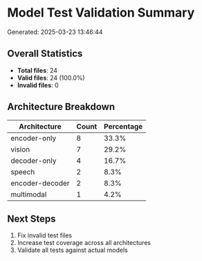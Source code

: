 # Model Test Validation Summary

Generated: 2025-03-23 13:46:44

## Overall Statistics

- **Total files**: 24
- **Valid files**: 24 (100.0%)
- **Invalid files**: 0

## Architecture Breakdown

| Architecture | Count | Percentage |
|--------------|-------|------------|
| encoder-only | 8 | 33.3% |
| vision | 7 | 29.2% |
| decoder-only | 4 | 16.7% |
| speech | 2 | 8.3% |
| encoder-decoder | 2 | 8.3% |
| multimodal | 1 | 4.2% |

## Next Steps

1. Fix invalid test files
2. Increase test coverage across all architectures
3. Validate all tests against actual models
